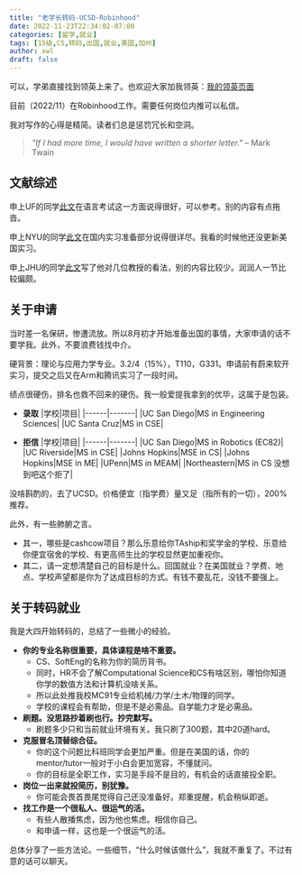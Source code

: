 ```yaml
---
title: "老学长转码-UCSD-Robinhood"
date: 2022-11-23T22:34:02-07:00
categories: [留学,就业]
tags: [15级,CS,转码,出国,就业,美国,加州]
author: xwl
draft: false
---
```


可以，学弟直接找到领英上来了。也欢迎大家加我领英：[我的领英页面](https://www.linkedin.com/in/shoriyu)

目前（2022/11）在Robinhood工作。需要任何岗位内推可以私信。

我对写作的心得是精简。读者们总是惩罚冗长和空洞。

> *"If I had more time, I would have written a shorter letter."*
> – Mark Twain

## 文献综述

申上UF的同学[此文](https://shuosc.github.io/fly/posts/18-anonymous-cs-mscs-uf/)在语言考试这一方面说得很好，可以参考。别的内容有点拖沓。

申上NYU的同学[此文](https://shuosc.github.io/fly/posts/16-anonymous-cs-nyu/)在国内实习准备部分说得很详尽。我看的时候他还没更新美国实习。

申上JHU的同学[此文](https://shuosc.github.io/fly/posts/18-cs-%E5%87%BA%E5%9B%BD-mssi-jhu/)写了他对几位教授的看法，别的内容比较少。润润人一节比较偏颇。

## 关于申请

当时差一名保研，惨遭流放。所以8月初才开始准备出国的事情，大家申请的话不要学我。此外，不要浪费钱找中介。

硬背景：理论与应用力学专业。3.2/4（15%），T110，G331。申请前有蔚来软开实习，提交之后又在Arm和腾讯实习了一段时间。

绩点很硬伤，排名也救不回来的硬伤。我一般爱提我拿到的优毕，这属于是包装。

- **录取** 
  |学校|项目|
  |------|-------|
  |UC San Diego|MS in Engineering Sciences|
  |UC Santa Cruz|MS in CSE|

- **拒信** 
  |学校|项目|
  |------|-------|
  |UC San Diego|MS in Robotics (EC82)|
  |UC Riverside|MS in CSE|
  |Johns Hopkins|MSE in CS|
  |Johns Hopkins|MSE in ME|
  |UPenn|MS in MEAM|
  |Northeastern|MS in CS 没想到吧这个拒了|


没啥斟酌的，去了UCSD。价格便宜（指学费）量又足（指所有的一切），200%推荐。

此外，有一些肺腑之言。
- 其一，哪些是cashcow项目？那么乐意给你TAship和奖学金的学校、乐意给你便宜宿舍的学校、有更高师生比的学校显然更加重视你。
- 其二，请一定想清楚自己的目标是什么。回国就业？在美国就业？学费、地点、学校声望都是你为了达成目标的方式。有钱不要乱花，没钱不要强上。

## 关于转码就业

我是大四开始转码的，总结了一些微小的经验。

- **你的专业名称很重要，具体课程是啥不重要。** 
  - CS、SoftEng的名称为你的简历背书。
  - 同时，HR不会了解Computational Science和CS有啥区别，哪怕你知道你学的数值方法和计算机没啥关系。
  - 所以此处推我校MC91专业给机械/力学/土木/物理的同学。
  - 学校的课程会有帮助，但是不是必需品。自学能力才是必需品。
- **刷题。没思路抄着刷也行。抄完默写。**
  - 刷题多少只和当前就业环境有关。我只刷了300题，其中20道hard。
- **克服冒名顶替综合征。** 
  - 你的这个问题比科班同学会更加严重。但是在美国的话，你的mentor/tutor一般对于小白会更加宽容，不懂就问。
  - 你的目标是全职工作，实习是手段不是目的，有机会的话直接投全职。
- **岗位一出来就投简历，别犹豫。** 
  - 你可能会畏首畏尾觉得自己还没准备好。郑重提醒，机会稍纵即逝。
- **找工作是一个很私人、很运气的活。** 
  - 有些人散播焦虑，因为他也焦虑。相信你自己。
  - 和申请一样，这也是一个很运气的活。

总体分享了一些方法论。一些细节，“什么时候该做什么”，我就不重复了。不过有意的话可以聊天。
